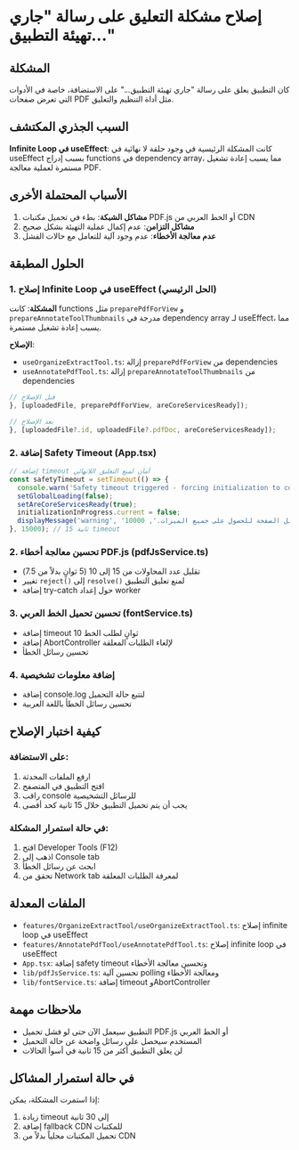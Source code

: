 # إصلاح مشكلة التعليق على رسالة "جاري تهيئة التطبيق..."

## المشكلة
كان التطبيق يعلق على رسالة "جاري تهيئة التطبيق..." على الاستضافة، خاصة في الأدوات التي تعرض صفحات PDF مثل أداة التنظيم والتعليق.

## السبب الجذري المكتشف
**Infinite Loop في useEffect**: كانت المشكلة الرئيسية في وجود حلقة لا نهائية في useEffect بسبب إدراج functions في dependency array، مما يسبب إعادة تشغيل مستمرة لعملية معالجة PDF.

## الأسباب المحتملة الأخرى
1. **مشاكل الشبكة**: بطء في تحميل مكتبات PDF.js أو الخط العربي من CDN
2. **مشاكل التزامن**: عدم إكمال عملية التهيئة بشكل صحيح
3. **عدم معالجة الأخطاء**: عدم وجود آلية للتعامل مع حالات الفشل

## الحلول المطبقة

### 1. إصلاح Infinite Loop في useEffect (الحل الرئيسي)
**المشكلة**: كانت functions مثل `preparePdfForView` و `prepareAnnotateToolThumbnails` مدرجة في dependency array لـ useEffect، مما يسبب إعادة تشغيل مستمرة.

**الإصلاح**:
- `useOrganizeExtractTool.ts`: إزالة `preparePdfForView` من dependencies
- `useAnnotatePdfTool.ts`: إزالة `prepareAnnotateToolThumbnails` من dependencies

```typescript
// قبل الإصلاح
}, [uploadedFile, preparePdfForView, areCoreServicesReady]);

// بعد الإصلاح  
}, [uploadedFile?.id, uploadedFile?.pdfDoc, areCoreServicesReady]);
```

### 2. إضافة Safety Timeout (App.tsx)
```typescript
// إضافة timeout أمان لمنع التعليق اللانهائي
const safetyTimeout = setTimeout(() => {
  console.warn('Safety timeout triggered - forcing initialization to complete');
  setGlobalLoading(false);
  setAreCoreServicesReady(true);
  initializationInProgress.current = false;
  displayMessage('warning', 'تم تحميل التطبيق مع إعدادات محدودة. قد تحتاج لإعادة تحميل الصفحة للحصول على جميع الميزات.', 10000);
}, 15000); // 15 ثانية timeout
```

### 2. تحسين معالجة أخطاء PDF.js (pdfJsService.ts)
- تقليل عدد المحاولات من 15 إلى 10 (5 ثوانٍ بدلاً من 7.5)
- تغيير `reject()` إلى `resolve()` لمنع تعليق التطبيق
- إضافة try-catch حول إعداد worker

### 3. تحسين تحميل الخط العربي (fontService.ts)
- إضافة timeout 10 ثوانٍ لطلب الخط
- إضافة AbortController لإلغاء الطلبات المعلقة
- تحسين رسائل الخطأ

### 4. إضافة معلومات تشخيصية
- إضافة console.log لتتبع حالة التحميل
- تحسين رسائل الخطأ باللغة العربية

## كيفية اختبار الإصلاح

### على الاستضافة:
1. ارفع الملفات المحدثة
2. افتح التطبيق في المتصفح
3. راقب console للرسائل التشخيصية
4. يجب أن يتم تحميل التطبيق خلال 15 ثانية كحد أقصى

### في حالة استمرار المشكلة:
1. افتح Developer Tools (F12)
2. اذهب إلى Console tab
3. ابحث عن رسائل الخطأ
4. تحقق من Network tab لمعرفة الطلبات المعلقة

## الملفات المعدلة
- `features/OrganizeExtractTool/useOrganizeExtractTool.ts`: إصلاح infinite loop في useEffect
- `features/AnnotatePdfTool/useAnnotatePdfTool.ts`: إصلاح infinite loop في useEffect  
- `App.tsx`: إضافة safety timeout وتحسين معالجة الأخطاء
- `lib/pdfJsService.ts`: تحسين آلية polling ومعالجة الأخطاء
- `lib/fontService.ts`: إضافة timeout وAbortController

## ملاحظات مهمة
- التطبيق سيعمل الآن حتى لو فشل تحميل PDF.js أو الخط العربي
- المستخدم سيحصل على رسائل واضحة عن حالة التحميل
- لن يعلق التطبيق أكثر من 15 ثانية في أسوأ الحالات

## في حالة استمرار المشاكل
إذا استمرت المشكلة، يمكن:
1. زيادة timeout إلى 30 ثانية
2. إضافة fallback CDN للمكتبات
3. تحميل المكتبات محلياً بدلاً من CDN